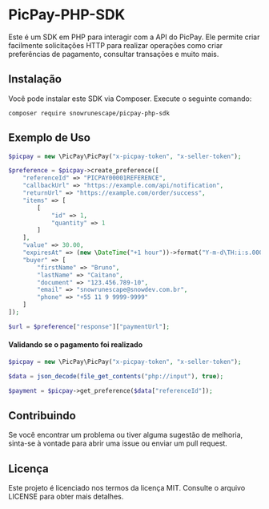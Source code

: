 # PicPay-PHP-SDK

Este é um SDK em PHP para interagir com a API do PicPay. Ele permite criar facilmente solicitações HTTP para realizar operações como criar preferências de pagamento, consultar transações e muito mais.

## Instalação

Você pode instalar este SDK via Composer. Execute o seguinte comando:

```
composer require snowrunescape/picpay-php-sdk
```

## Exemplo de Uso

```php
$picpay = new \PicPay\PicPay("x-picpay-token", "x-seller-token");

$preference = $picpay->create_preference([
    "referenceId" => "PICPAY00001REFERENCE",
    "callbackUrl" => "https://example.com/api/notification",
    "returnUrl" => "https://example.com/order/success",
    "items" => [
        [
            "id" => 1,
            "quantity" => 1
        ]
    ],
    "value" => 30.00,
    "expiresAt" => (new \DateTime("+1 hour"))->format("Y-m-d\TH:i:s.000-04:00"),
    "buyer" => [
        "firstName" => "Bruno",
        "lastName" => "Caitano",
        "document" => "123.456.789-10",
        "email" => "snowrunescape@snowdev.com.br",
        "phone" => "+55 11 9 9999-9999"
    ]
]);

$url = $preference["response"]["paymentUrl"];
```

#### Validando se o pagamento foi realizado

```php
$picpay = new \PicPay\PicPay("x-picpay-token", "x-seller-token");

$data = json_decode(file_get_contents("php://input"), true);

$payment = $picpay->get_preference($data["referenceId"]);
```

## Contribuindo

Se você encontrar um problema ou tiver alguma sugestão de melhoria, sinta-se à vontade para abrir uma issue ou enviar um pull request.

## Licença

Este projeto é licenciado nos termos da licença MIT. Consulte o arquivo LICENSE para obter mais detalhes.
